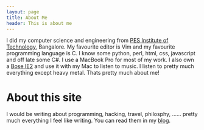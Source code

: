 ```yaml
---
layout: page
title: About Me
header: This is about me
---
```


I did my computer science and engineering from [PES Institute of Technology](http://www.pes.edu), Bangalore. My favourite editor is Vim and my favourite programming language is C. I know some python, perl, html, css, javascript and off late some C#. I use a MacBook Pro for most of my work. I also own a [Bose IE2](http://www.boseindia.com/retail/bose-product-detail.aspx?Prd_Id=111&Cat_Id=647) and use it with my Mac to listen to music. I listen to pretty much everything except heavy metal. Thats pretty much about me! 

# About this site
I would be writing about programming, hacking, travel, philosphy, ...... pretty much everything I feel like writing. You can read them in my [blog](/blog). 
